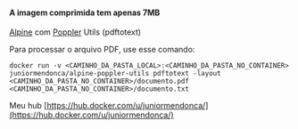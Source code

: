 #### A imagem comprimida tem apenas 7MB

[Alpine](https://alpinelinux.org/) com [Poppler](https://poppler.freedesktop.org/) Utils (pdftotext)

Para processar o arquivo PDF, use esse comando:
```
docker run -v <CAMINHO_DA_PASTA_LOCAL>:<CAMINHO_DA_PASTA_NO_CONTAINER> juniormendonca/alpine-poppler-utils pdftotext -layout <CAMINHO_DA_PASTA_NO_CONTAINER>/documento.pdf <CAMINHO_DA_PASTA_NO_CONTAINER>/documento.txt
```

Meu hub [https://hub.docker.com/u/juniormendonca/](https://hub.docker.com/u/juniormendonca/)
